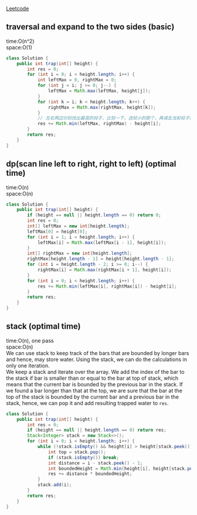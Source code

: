 [Leetcode](https://leetcode.com/problems/trapping-rain-water/)

## traversal and expand to the two sides (basic)
time:O(n^2)\
space:O(1)
```java
class Solution {
    public int trap(int[] height) {
        int res = 0;
        for (int i = 0; i < height.length; i++) {
            int leftMax = 0, rightMax = 0;
            for (int j = i; j >= 0; j--) {
                leftMax = Math.max(leftMax, height[j]);
            }
            for (int k = i; k < height.length; k++) {
                rightMax = Math.max(rightMax, height[k]);
            }
            // 左右两边分别找出最高的柱子，比较一下，选较小的那个，再减去当前柱子高度，就是当前坐标能圈住的水量
            res += Math.min(leftMax, rightMax) - height[i];
        }
        return res;
    }
}
```

## dp(scan line left to right, right to left) (optimal time)
time:O(n)\
space:O(n)
```java
class Solution {
    public int trap(int[] height) {
        if (height == null || height.length == 0) return 0;
        int res = 0;
        int[] leftMax = new int[height.length];
        leftMax[0] = height[0];
        for (int i = 1; i < height.length; i++) {
            leftMax[i] = Math.max(leftMax[i - 1], height[i]);
        }
        int[] rightMax = new int[height.length];
        rightMax[height.length - 1] = height[height.length - 1];
        for (int i = height.length - 2; i >= 0; i--) {
            rightMax[i] = Math.max(rightMax[i + 1], height[i]);
        }
        for (int i = 0; i < height.length; i++) {
            res += Math.min(leftMax[i], rightMax[i]) - height[i];
        }
        return res;
    }
}
```

## stack (optimal time)
time:O(n), one pass\
space:O(n)\
We can use stack to keep track of the bars that are bounded by longer bars and hence, may store water. Using the stack, we can do the calculations in only one iteration.\
We keep a stack and iterate over the array. We add the index of the bar to the stack if bar is smaller than or equal to the bar at top of stack, which means that the current bar is bounded by the previous bar in the stack. If we found a bar longer than that at the top, we are sure that the bar at the top of the stack is bounded by the current bar and a previous bar in the stack, hence, we can pop it and add resulting trapped water to `res`.
```java
class Solution {
    public int trap(int[] height) {
        int res = 0;
        if (height == null || height.length == 0) return res;
        Stack<Integer> stack = new Stack<>();
        for (int i = 0; i < height.length; i++) {
            while (!stack.isEmpty() && height[i] > height[stack.peek()]) {
                int top = stack.pop();
                if (stack.isEmpty()) break;
                int distance = i - stack.peek() - 1;
                int boundedHeight = Math.min(height[i], height[stack.peek()]) - height[top];
                res += distance * boundedHeight;
            }
            stack.add(i);
        }
        return res;
    }
}
```
